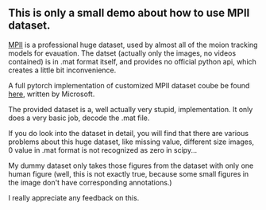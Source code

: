 ## This is only a small demo about how to use MPII dataset.
[MPII](http://human-pose.mpi-inf.mpg.de/#overview) is a professional huge dataset, used by almost all of the moion tracking models for evauation. The datset (actually only the images, no videos contained) is in .mat format itself, and provides no official python api, which creates a little bit inconvenience.

A full pytorch implementation of customized MPII dataset coube be found [here](https://github.com/microsoft/human-pose-estimation.pytorch/blob/master/lib/dataset/mpii.py), written by Microsoft.

The provided dataset is a, well actually very stupid, implementation. It only does a very basic job, decode the .mat file. 

If you do look into the dataset in detail, you will find that there are various problems about this huge dataset, like missing value, different size images, 0 value in .mat format is not recognized as zero in scipy...

My dummy dataset only takes those figures from the dataset with only one human figure (well, this is not exactly true, because some small figures in the image don't have corresponding annotations.)

I really appreciate any feedback on this.